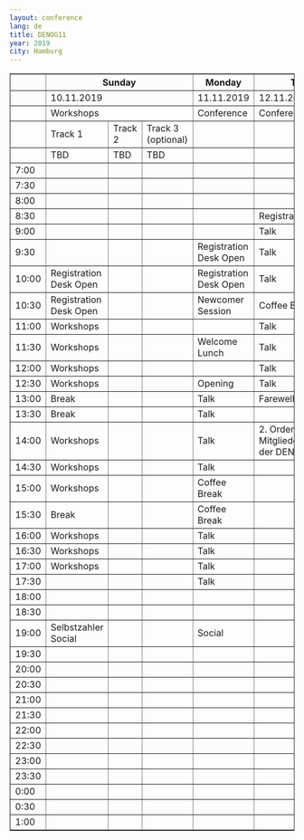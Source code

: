 ```yaml
---
layout: conference
lang: de
title: DENOG11
year: 2019
city: Hamburg
---
```


<table border='1'>
  <tr>
    <th></th>
    <th colspan='3'><b>Sunday
    <th><b>Monday
    <th><b>Tuesday
  </tr>
  <tr>
    <td></td>
    <td colspan='3'>10.11.2019</td>
    <td>11.11.2019</td>
    <td>12.11.2019</td>
  </tr>
  <tr>
    <td></td>
    <td colspan='3'>Workshops</td>
    <td>Conference</td>
    <td>Conference</td>
  </tr>
  <tr>
    <td></td>
    <td>Track 1</td>
    <td>Track 2</td>
    <td>Track 3 (optional)</td>
    <td></td>
    <td></td>
  </tr>
  <tr>
    <td></td>
    <td>TBD</td>
    <td>TBD</td>
    <td>TBD</td>
    <td></td>
    <td></td>
  </tr>
  <tr>
    <td>7:00</td>
    <td></td>
    <td></td>
    <td></td>
    <td></td>
    <td></td>
  </tr>
  <tr>
    <td>7:30</td>
    <td></td>
    <td></td>
    <td></td>
    <td></td>
    <td></td>
  </tr>
  <tr>
    <td>8:00</td>
    <td></td>
    <td></td>
    <td></td>
    <td></td>
    <td></td>
  </tr>
  <tr>
    <td>8:30</td>
    <td></td>
    <td></td>
    <td></td>
    <td></td>
    <td>Registration Desk Open</td>
  </tr>
  <tr>
    <td>9:00</td>
    <td></td>
    <td></td>
    <td></td>
    <td></td>
    <td>Talk</td>
  </tr>
  <tr>
    <td>9:30</td>
    <td></td>
    <td></td>
    <td></td>
    <td>Registration Desk Open</td>
    <td>Talk</td>
  </tr>
  <tr>
    <td>10:00</td>
    <td>Registration Desk Open</td>
    <td></td>
    <td></td>
    <td>Registration Desk Open</td>
    <td>Talk</td>
  </tr>
  <tr>
    <td>10:30</td>
    <td>Registration Desk Open</td>
    <td></td>
    <td></td>
    <td>Newcomer Session</td>
    <td>Coffee Break</td>
  </tr>
  <tr>
    <td>11:00</td>
    <td>Workshops</td>
    <td></td>
    <td></td>
    <td></td>
    <td>Talk</td>
  </tr>
  <tr>
    <td>11:30</td>
    <td>Workshops</td>
    <td></td>
    <td></td>
    <td>Welcome Lunch</td>
    <td>Talk</td>
  </tr>
  <tr>
    <td>12:00</td>
    <td>Workshops</td>
    <td></td>
    <td></td>
    <td></td>
    <td>Talk</td>
  </tr>
  <tr>
    <td>12:30</td>
    <td>Workshops</td>
    <td></td>
    <td></td>
    <td>Opening</td>
    <td>Talk</td>
  </tr>
  <tr>
    <td>13:00</td>
    <td>Break</td>
    <td></td>
    <td></td>
    <td>Talk</td>
    <td>Farewell Lunch</td>
  </tr>
  <tr>
    <td>13:30</td>
    <td>Break</td>
    <td></td>
    <td></td>
    <td>Talk</td>
    <td></td>
  </tr>
  <tr>
    <td>14:00</td>
    <td>Workshops</td>
    <td></td>
    <td></td>
    <td>Talk</td>
    <td>2. Ordentliche Mitgliederversammlung der DENOG e.V.</td>
  </tr>
  <tr>
    <td>14:30</td>
    <td>Workshops</td>
    <td></td>
    <td></td>
    <td>Talk</td>
    <td></td>
  </tr>
  <tr>
    <td>15:00</td>
    <td>Workshops</td>
    <td></td>
    <td></td>
    <td>Coffee Break</td>
    <td></td>
  </tr>
  <tr>
    <td>15:30</td>
    <td>Break</td>
    <td></td>
    <td></td>
    <td>Coffee Break</td>
    <td></td>
  </tr>
  <tr>
    <td>16:00</td>
    <td>Workshops</td>
    <td></td>
    <td></td>
    <td>Talk</td>
    <td></td>
  </tr>
  <tr>
    <td>16:30</td>
    <td>Workshops</td>
    <td></td>
    <td></td>
    <td>Talk</td>
    <td></td>
  </tr>
  <tr>
    <td>17:00</td>
    <td>Workshops</td>
    <td></td>
    <td></td>
    <td>Talk</td>
    <td></td>
  </tr>
  <tr>
    <td>17:30</td>
    <td></td>
    <td></td>
    <td></td>
    <td>Talk</td>
    <td></td>
  </tr>
  <tr>
    <td>18:00</td>
    <td></td>
    <td></td>
    <td></td>
    <td></td>
    <td></td>
  </tr>
  <tr>
    <td>18:30</td>
    <td></td>
    <td></td>
    <td></td>
    <td></td>
    <td></td>
  </tr>
  <tr>
    <td>19:00</td>
    <td>Selbstzahler Social</td>
    <td></td>
    <td></td>
    <td>Social</td>
    <td></td>
  </tr>
  <tr>
    <td>19:30</td>
    <td></td>
    <td></td>
    <td></td>
    <td></td>
    <td></td>
  </tr>
  <tr>
    <td>20:00</td>
    <td></td>
    <td></td>
    <td></td>
    <td></td>
    <td></td>
  </tr>
  <tr>
    <td>20:30</td>
    <td></td>
    <td></td>
    <td></td>
    <td></td>
    <td></td>
  </tr>
  <tr>
    <td>21:00</td>
    <td></td>
    <td></td>
    <td></td>
    <td></td>
    <td></td>
  </tr>
  <tr>
    <td>21:30</td>
    <td></td>
    <td></td>
    <td></td>
    <td></td>
    <td></td>
  </tr>
  <tr>
    <td>22:00</td>
    <td></td>
    <td></td>
    <td></td>
    <td></td>
    <td></td>
  </tr>
  <tr>
    <td>22:30</td>
    <td></td>
    <td></td>
    <td></td>
    <td></td>
    <td></td>
  </tr>
  <tr>
    <td>23:00</td>
    <td></td>
    <td></td>
    <td></td>
    <td></td>
    <td></td>
  </tr>
  <tr>
    <td>23:30</td>
    <td></td>
    <td></td>
    <td></td>
    <td></td>
    <td></td>
  </tr>
  <tr>
    <td>0:00</td>
    <td></td>
    <td></td>
    <td></td>
    <td></td>
    <td></td>
  </tr>
  <tr>
    <td>0:30</td>
    <td></td>
    <td></td>
    <td></td>
    <td></td>
    <td></td>
  </tr>
  <tr>
    <td>1:00</td>
    <td></td>
    <td></td>
    <td></td>
    <td></td>
    <td></td>
  </tr>

